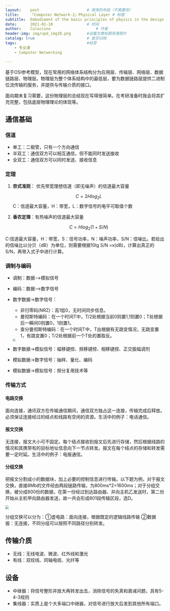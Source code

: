 ```yaml
---
layout:    post   				    # 使用的布局（不需要改）
title:     「Computer Network-2」Physical Layer # 标题 
subtitle:  Embodiment of the basic principles of physics in the design of physical layer #副标
date:      2021-01-10 				# 时间
author:    Culaccino					# 作者
header-img: img/upd_img10.png       #这篇文章标题背景图片
catalog: true 						# 是否归档
tags:								#标签
    - 专业课
    - Computer Networking

---
```


基于OSI参考模型，现在常用的网络体系结构分为应用层、传输层、网络层、数据链路层、物理层。物理层为整个体系结构中的最低层，要为数据链路层提供二进制位流传输的服务，并提供与传输介质的接口。

面向期末复习需要，这份物理层的总结现在写得很简单。在考研准备时我会将其扩充完整，包括底层物理理论的体现等。

## 通信基础

### 信道

- 单工：二极管，只有一个方向通信
- 半双工：通信双方可以相互通信，但不能同时发送接收
- 全双工：通信双方可以同时发送、接收信息

### 定理

1. **奈式准则**： 优先带宽理想信道（即无噪声）的信道最大容量

   
   $$
   C=2Hlog_2L
   $$
   C：信道最大容量，H：带宽，L：数字信号的电平可取值个数

2. **香农定理**：有热噪声的信道最大容量

   
   $$
   C=Hlog_2(1+S/N)
   $$



​		C:信道最大容量，H：带宽，S：信号功率，N：噪声功率，S/N：信噪比。若给出的信噪比以分贝（dB）为单位，则需要根据10lg S/N =x(dB)，计算出真正的S/N，再带入式子中进行计算。

### 调制与编码

- 调制：数据——>模拟信号

- 编码：数据——>数字信号

- 数字数据->数字信号：

  - 非归零码(NRZ)：高1低0，无时间同步信息。
  - 曼彻斯特编码：在一个时间T中，T/2处根据当前0则置1,1则置0；T处根据后一瞬间0则置0，1则置1。
  - 查分曼彻斯特编码：在一个时间T中，T出根据有无跳变情况，无跳变置1，有跳变置0；T/2处根据前一个T处的置取反。

  <img src="https://tva1.sinaimg.cn/large/008eGmZEly1gmj2qjovfkj30vo0hyh7w.jpg" style="zoom:50%;" />

- 数字数据->模拟信号：幅移键控、频移键控、相移键控、正交振幅调剂

- 模拟数据->数字信号：抽样、量化、编码

- 模拟数据->模拟信号：频分复用技术等

  

### 传输方式

#### 电路交换

面向连接，通讯双方在传输通信期间，通信双方独占这一连接，传输完成后释放。必须保证连接经过的结点和线路有空闲的资源。生活中的例子：电话通信。

#### 报文交换

无连接，报文大小可不固定。每个结点接收到报文后先进行存储，然后根据线路的情况和其携带有的目标地址信息向下一节点转发。报文在每个结点的存储和转发需要一定时延。生活中的例子：电报通信。

#### 分组交换

把报文分割成小的数据块，加上必要的控制信息进行传输。以下题为例，对于报文交换，直接8Mb的文件经由两段链路传输，为800ms*2=1600ms；对于分组交换，被分成800份的数据，在第一份经过到达路由器、并向主机乙发送时，第二份开始从主机甲向路由器发送，故一共会形成801段传输区段，选D。

<img src="https://tva1.sinaimg.cn/large/008eGmZEly1gmj4c6ujkkj31fe0cqh56.jpg" style="zoom:67%;" />

分组交换可以分为：①虚电路：面向连接，根据既定的逻辑线路传输 ②数据报：无连接，不同分组可以按照不同路径分别转发。



## 传输介质

- 无线：无线电波、微波、红外线和激光
- 有线：双绞线、同轴电缆、光纤等



## 设备

- 中继器：将信号整形并放大再转发出去，消除信号的失真和衰减问题，具有5-4-3规则
- 集线器：实质上是个大多端口中继器，对信号进行放大后发到其他所有端口。
